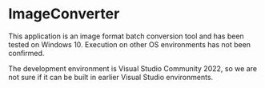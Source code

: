 # ImageConverter
This application is an image format batch conversion tool and has been tested on Windows 10. Execution on other OS environments has not been confirmed.

The development environment is Visual Studio Community 2022, so we are not sure if it can be built in earlier Visual Studio environments.

